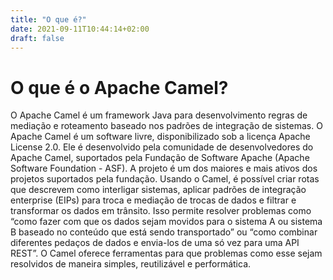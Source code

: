 ```yaml
---
title: "O que é?"
date: 2021-09-11T10:44:14+02:00
draft: false
---
```


# O que é o Apache Camel?

O Apache Camel é um framework Java para desenvolvimento regras de mediação e roteamento baseado nos padrões de integração de sistemas. O Apache Camel é um software livre, disponibilizado sob a licença Apache License 2.0. Ele é desenvolvido pela comunidade de desenvolvedores do Apache Camel, suportados pela Fundação de Software Apache (Apache Software Foundation - ASF). A projeto é um dos maiores e mais ativos dos projetos suportados pela fundação.
	Usando o Camel, é possível criar rotas que descrevem como interligar sistemas, aplicar padrões de integração enterprise (EIPs) para troca e mediação de trocas de dados e filtrar e transformar os dados em trânsito. Isso permite resolver problemas como “como fazer com que os dados sejam movidos para o sistema A ou sistema B baseado no conteúdo que está sendo transportado” ou “como combinar diferentes pedaços de dados e envia-los de uma só vez para uma API REST”. O Camel oferece ferramentas para que problemas como esse sejam resolvidos de maneira simples, reutilizável e performática.
